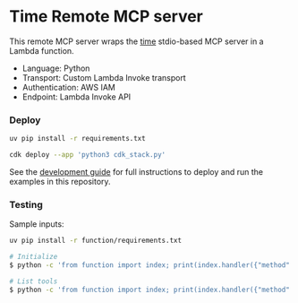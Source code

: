 # Time Remote MCP server

This remote MCP server wraps the [time](https://pypi.org/project/mcp-server-time/) stdio-based MCP server in a Lambda function.

- Language: Python
- Transport: Custom Lambda Invoke transport
- Authentication: AWS IAM
- Endpoint: Lambda Invoke API

### Deploy

```bash
uv pip install -r requirements.txt

cdk deploy --app 'python3 cdk_stack.py'
```

See the [development guide](/DEVELOP.md) for full instructions to deploy and run the examples in this repository.

### Testing

Sample inputs:

```bash
uv pip install -r function/requirements.txt

# Initialize
$ python -c 'from function import index; print(index.handler({"method":"initialize","params":{"protocolVersion":"2024-11-05","capabilities":{"roots":{"listChanged":True}},"clientInfo":{"name":"mcp","version":"0.1.0"}},"jsonrpc":"2.0","id":0}, ""))'

# List tools
$ python -c 'from function import index; print(index.handler({"method":"tools/list","params":{"clientInfo":{"name":"mcp","version":"0.1.0"}},"jsonrpc":"2.0","id":0}, ""))'
```
